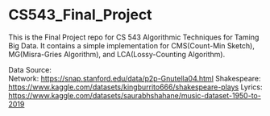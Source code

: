 # CS543_Final_Project
This is the Final Project repo for CS 543 Algorithmic Techniques for Taming Big Data. It contains a simple implementation for CMS(Count-Min Sketch), MG(Misra-Gries Algorithm), and LCA(Lossy-Counting Algorithm).

Data Source:  
Network: https://snap.stanford.edu/data/p2p-Gnutella04.html
Shakespeare: https://www.kaggle.com/datasets/kingburrito666/shakespeare-plays
Lyrics: https://www.kaggle.com/datasets/saurabhshahane/music-dataset-1950-to-2019
